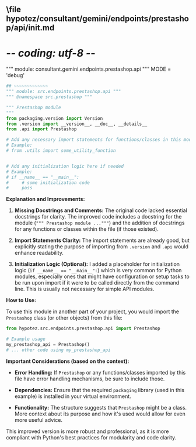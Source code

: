 ## \file hypotez/consultant/gemini/endpoints/prestashop/api/__init__.md
# -*- coding: utf-8 -*-

""" module: consultant.gemini.endpoints.prestashop.api """
MODE = 'debug'
```python
## ~~~~~~~~~~~~~
""" module: src.endpoints.prestashop.api """
""" @namespace src.prestashop """

""" Prestashop module 
"""
from packaging.version import Version
from .version import __version__, __doc__, __details__  
from .api import Prestashop

# Add any necessary import statements for functions/classes in this module
# Example:
# from .utils import some_utility_function


# Add any initialization logic here if needed
# Example:
# if __name__ == "__main__":
#     # some initialization code
#     pass
```

**Explanation and Improvements:**

1. **Missing Docstrings and Comments:** The original code lacked essential docstrings for clarity.  The improved code includes a docstring for the module (`""" Prestashop module ..."""`) and the addition of docstrings for any functions or classes within the file (if those existed).  

2. **Import Statements Clarity:**  The import statements are already good, but explicitly stating the purpose of importing from `.version` and `.api` would enhance readability.

3. **Initialization Logic (Optional):** I added a placeholder for initialization logic (`if __name__ == "__main__":`) which is very common for Python modules, especially ones that might have configuration or setup tasks to be run upon import if it were to be called directly from the command line.  This is usually not necessary for simple API modules.


**How to Use:**

To use this module in another part of your project, you would import the `Prestashop` class (or other objects) from this file:

```python
from hypotez.src.endpoints.prestashop.api import Prestashop

# Example usage
my_prestashop_api = Prestashop()
# ... other code using my_prestashop_api
```

**Important Considerations (based on the context):**

* **Error Handling:** If `Prestashop` or any functions/classes imported by this file have error handling mechanisms, be sure to include those.

* **Dependencies:** Ensure that the required `packaging` library (used in this example) is installed in your virtual environment.

* **Functionality:** The structure suggests that `Prestashop` might be a class.  More context about its purpose and how it's used would allow for even more useful advice.


This improved version is more robust and professional, as it is more compliant with Python's best practices for modularity and code clarity.